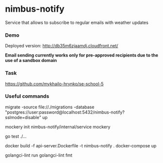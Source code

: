 # nimbus-notify
Service that allows to subscribe to regular emails with weather updates

### Demo
Deployed version: http://db35m6zjaamdj.cloudfront.net/

**Email sending currently works only for pre-approved recipients due to the use of a sandbox domain**

### Task
https://github.com/mykhailo-hrynko/se-school-5


### Useful commands
migrate -source file://./migrations -database "postgres://user:password@localhost:5432/nimbus-notify?sslmode=disable" up

mockery init nimbus-notify/internal/service
mockery

go test ./...

docker build -f api-server.Dockerfile -t nimbus-notify .
docker-compose up

golangci-lint run
golangci-lint fmt

